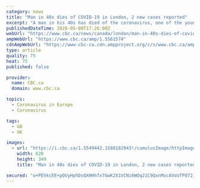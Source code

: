 ```yaml
---
category: news
title: "Man in 40s dies of COVID-19 in London, 2 new cases reported"
excerpt: "A man in his 40s has died of the coronavirus, one of the youngest people in the region to succumb to it.  Two new cases of COVID-19 were reported in the Middlesex-London Friday."
publishedDateTime: 2020-05-08T17:26:00Z
webUrl: "https://www.cbc.ca/news/canada/london/man-in-40s-dies-of-covid-19-in-london-2-new-cases-reported-1.5561574"
ampWebUrl: "https://www.cbc.ca/amp/1.5561574"
cdnAmpWebUrl: "https://www-cbc-ca.cdn.ampproject.org/c/s/www.cbc.ca/amp/1.5561574"
type: article
quality: 75
heat: 75
published: false

provider:
  name: CBC.ca
  domain: www.cbc.ca

topics:
  - Coronavirus in Europe
  - Coronavirus

tags:
  - GB
  - UK

images:
  - url: "https://i.cbc.ca/1.5549442.1588182943!/cumulusImage/httpImage/image.jpg_gen/derivatives/16x9_620/covid-london-ontario-paramedic.jpg"
    width: 620
    height: 349
    title: "Man in 40s dies of COVID-19 in London, 2 new cases reported"

secured: "o+PEhkcEE+pOUyHphDsQXHHhfx7GwK2X1VCNi6WOq21C9QxnMocAVoUfPO72i6lylOYUZiuKK/Lje44lv2+qdD3AhMdyY96Y7tTA8G5H7MwHTIcixg1QdTPIpvl6g7pNr3yige6AHD2yBhpyTancS0isKzj4dxrZBXzMAoSgsZ/t7CICNel1DoUWFGQrSp/h+egpXD3x9d6EHmswLQPuvCsAn89+7BEE9NOMBySlKjAt6MW8Rewc0J9f7ULcGkOEFB+1pIt58S71RZTKIXgZ7QYRDG7pPO9N6uI6mBDC8dIEZ3r2dp2NvnSymMGFmyJN;ZppeCN93F5JDnYw0ZwpPVA=="
---
```


